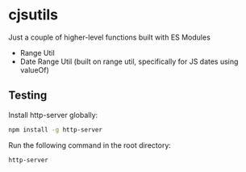 # cjsutils

Just a couple of higher-level functions built with ES Modules

- Range Util
- Date Range Util (built on range util, specifically for JS dates using valueOf)

## Testing

Install http-server globally:

```bash
npm install -g http-server
```

Run the following command in the root directory:

```bash
http-server
```
